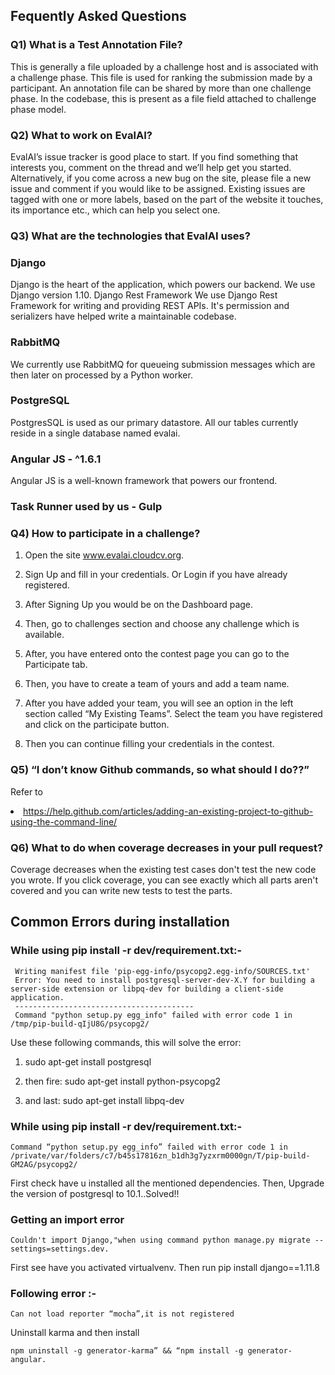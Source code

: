## Fequently Asked Questions

### Q1) What is a Test Annotation File?

This is generally a file uploaded by a challenge host and is associated with a challenge phase. This file is used for ranking the submission made by a participant. An annotation file can be shared by more than one challenge phase. In the codebase, this is present as a file field attached to challenge phase model.

### Q2) What to work on EvalAI?

EvalAI’s issue tracker is good place to start. If you find something that interests you, comment on the thread and we’ll help get you started.
Alternatively, if you come across a new bug on the site, please file a new issue and comment if you would like to be assigned. Existing issues are tagged with one or more labels, based on the part of the website it touches, its importance etc., which can help you select one.

### Q3) What are the technologies that EvalAI uses?

### Django
Django is the heart of the application, which powers our backend. We use Django version 1.10.
Django Rest Framework
We use Django Rest Framework for writing and providing REST APIs. It's permission and serializers have helped write a maintainable codebase.

### RabbitMQ
We currently use RabbitMQ for queueing submission messages which are then later on processed by a Python worker.

### PostgreSQL
PostgresSQL is used as our primary datastore. All our tables currently reside in a single database named evalai.

### Angular JS - ^1.6.1
Angular JS is a well-known framework that powers our frontend.

### Task Runner used by us - Gulp

### Q4) How to participate in a challenge?
1. Open the site www.evalai.cloudcv.org.

2. Sign Up and fill in your credentials. Or Login if you have already registered.

3. After Signing Up you would be on the Dashboard page.

4. Then, go to challenges section and choose any challenge which is available.

5. After, you have entered onto the contest page you can go to the Participate tab.

6. Then, you have to create a team of yours and add a team name.

7. After you have added your team, you will see an option in the left section called “My Existing Teams”. Select the team you have registered and click on the participate button.

8. Then you can continue filling your credentials in the contest.

### Q5) “I don’t know Github commands, so what should I do??”

Refer to <li>https://help.github.com/articles/adding-an-existing-project-to-github-using-the-command-line/</li>

### Q6) What to do when coverage decreases in your pull request?

Coverage decreases when the existing test cases don't test the new code you wrote. If you click coverage, you can see exactly which all parts aren't covered and you can write new tests to test the parts. 

## Common Errors during installation

### While using pip install -r dev/requirement.txt:-
```
 Writing manifest file 'pip-egg-info/psycopg2.egg-info/SOURCES.txt'
 Error: You need to install postgresql-server-dev-X.Y for building a server-side extension or libpq-dev for building a client-side application.
 ----------------------------------------
 Command "python setup.py egg_info" failed with error code 1 in /tmp/pip-build-qIjU8G/psycopg2/
```
Use these following commands, this will solve the error:

1. sudo apt-get install postgresql

2. then fire:
sudo apt-get install python-psycopg2

3. and last:
sudo apt-get install libpq-dev

### While using pip install -r dev/requirement.txt:-
```
Command “python setup.py egg_info” failed with error code 1 in /private/var/folders/c7/b45s17816zn_b1dh3g7yzxrm0000gn/T/pip-build- GM2AG/psycopg2/
```

First check have u installed all the mentioned dependencies.
Then, Upgrade the version of postgresql to 10.1..Solved!!

### Getting an import error 

```
Couldn't import Django,"when using command python manage.py migrate --settings=settings.dev.
```

First see have you activated virtualvenv.
Then run pip install django==1.11.8

### Following error :-

```
Can not load reporter “mocha”,it is not registered
```

Uninstall karma and then install  

```
npm uninstall -g generator-karma” && “npm install -g generator-angular.
```
